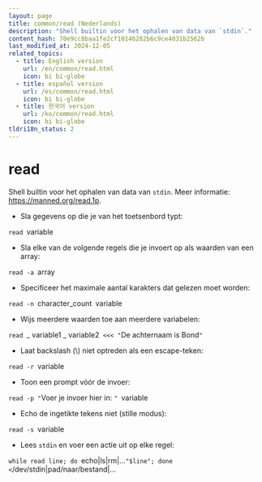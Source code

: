 ```yaml
---
layout: page
title: common/read (Nederlands)
description: "Shell builtin voor het ophalen van data van `stdin`."
content_hash: 70e9cc8baa1fe2cf10146282b6c9ce4031b2562b
last_modified_at: 2024-12-05
related_topics:
  - title: English version
    url: /en/common/read.html
    icon: bi bi-globe
  - title: español version
    url: /es/common/read.html
    icon: bi bi-globe
  - title: 한국어 version
    url: /ko/common/read.html
    icon: bi bi-globe
tldri18n_status: 2
---
```

# read

Shell builtin voor het ophalen van data van `stdin`.
Meer informatie: <https://manned.org/read.1p>.

- Sla gegevens op die je van het toetsenbord typt:

`read `<span class="tldr-var badge badge-pill bg-dark-lm bg-white-dm text-white-lm text-dark-dm font-weight-bold">variable</span>

- Sla elke van de volgende regels die je invoert op als waarden van een array:

`read -a `<span class="tldr-var badge badge-pill bg-dark-lm bg-white-dm text-white-lm text-dark-dm font-weight-bold">array</span>

- Specificeer het maximale aantal karakters dat gelezen moet worden:

`read -n `<span class="tldr-var badge badge-pill bg-dark-lm bg-white-dm text-white-lm text-dark-dm font-weight-bold">character_count</span>` `<span class="tldr-var badge badge-pill bg-dark-lm bg-white-dm text-white-lm text-dark-dm font-weight-bold">variable</span>

- Wijs meerdere waarden toe aan meerdere variabelen:

`read `<span class="tldr-var badge badge-pill bg-dark-lm bg-white-dm text-white-lm text-dark-dm font-weight-bold">_ variable1 _ variable2</span>` <<< "`<span class="tldr-var badge badge-pill bg-dark-lm bg-white-dm text-white-lm text-dark-dm font-weight-bold">De achternaam is Bond</span>`"`

- Laat backslash (\\) niet optreden als een escape-teken:

`read -r `<span class="tldr-var badge badge-pill bg-dark-lm bg-white-dm text-white-lm text-dark-dm font-weight-bold">variable</span>

- Toon een prompt vóór de invoer:

`read -p "`<span class="tldr-var badge badge-pill bg-dark-lm bg-white-dm text-white-lm text-dark-dm font-weight-bold">Voer je invoer hier in: </span>`" `<span class="tldr-var badge badge-pill bg-dark-lm bg-white-dm text-white-lm text-dark-dm font-weight-bold">variable</span>

- Echo de ingetikte tekens niet (stille modus):

`read -s `<span class="tldr-var badge badge-pill bg-dark-lm bg-white-dm text-white-lm text-dark-dm font-weight-bold">variable</span>

- Lees `stdin` en voer een actie uit op elke regel:

`while read line; do `<span class="tldr-var badge badge-pill bg-dark-lm bg-white-dm text-white-lm text-dark-dm font-weight-bold">echo|ls|rm|...</span>` "$line"; done < `<span class="tldr-var badge badge-pill bg-dark-lm bg-white-dm text-white-lm text-dark-dm font-weight-bold">/dev/stdin|pad/naar/bestand|...</span>
